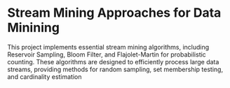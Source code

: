 # Stream Mining Approaches for Data Minining
 This project implements essential stream mining algorithms, including Reservoir Sampling, Bloom Filter, and Flajolet-Martin for probabilistic counting. These algorithms are designed to efficiently process large data streams, providing methods for random sampling, set membership testing, and cardinality estimation
